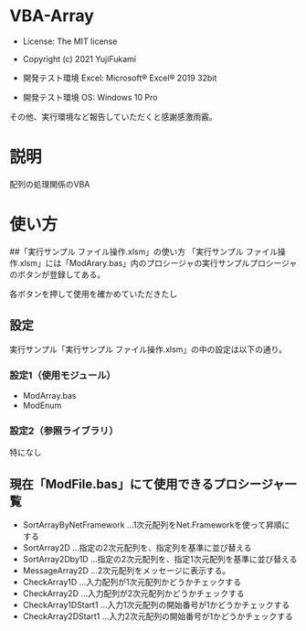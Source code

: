 # VBA-Array
- License: The MIT license

- Copyright (c) 2021 YujiFukami

- 開発テスト環境 Excel: Microsoft® Excel® 2019 32bit 

- 開発テスト環境 OS: Windows 10 Pro

その他、実行環境など報告していただくと感謝感激雨霰。

# 説明
配列の処理関係のVBA

# 使い方

##「実行サンプル ファイル操作.xlsm」の使い方
「実行サンプル ファイル操作.xlsm」には「ModArary.bas」内のプロシージャの実行サンプルプロシージャのボタンが登録してある。

各ボタンを押して使用を確かめていただきたし

## 設定
実行サンプル「実行サンプル ファイル操作.xlsm」の中の設定は以下の通り。

### 設定1（使用モジュール）

-  ModArray.bas
-  ModEnum

### 設定2（参照ライブラリ）

特になし

## 現在「ModFile.bas」にて使用できるプロシージャ一覧

- SortArrayByNetFramework	…1次元配列をNet.Frameworkを使って昇順にする
- SortArray2D			…指定の2次元配列を、指定列を基準に並び替える
- SortArray2Dby1D		…指定の2次元配列を、指定1次元配列を基準に並び替える
- MessageArray2D		…2次元配列をメッセージに表示する。
- CheckArray1D			…入力配列が1次元配列かどうかチェックする
- CheckArray2D			…入力配列が2次元配列かどうかチェックする
- CheckArray1DStart1		…入力1次元配列の開始番号が1かどうかチェックする
- CheckArray2DStart1		…入力2次元配列の開始番号が1かどうかチェックする

